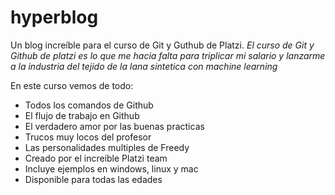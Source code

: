 # hyperblog 
Un blog increíble para el curso de Git y Guthub de Platzi.
*El curso de Git y Github de platzi es lo que me hacia falta para triplicar mi salario y lanzarme a la industria del tejido de la lana sintetica con machine learning*

En este curso vemos de todo:
- Todos los comandos de Github
- El flujo de trabajo en Github
- El verdadero amor por las buenas practicas
- Trucos muy locos del profesor
- Las personalidades multiples de Freedy
- Creado por el increible Platzi team
- Incluye ejemplos en windows, linux y mac
- Disponible para todas las edades
